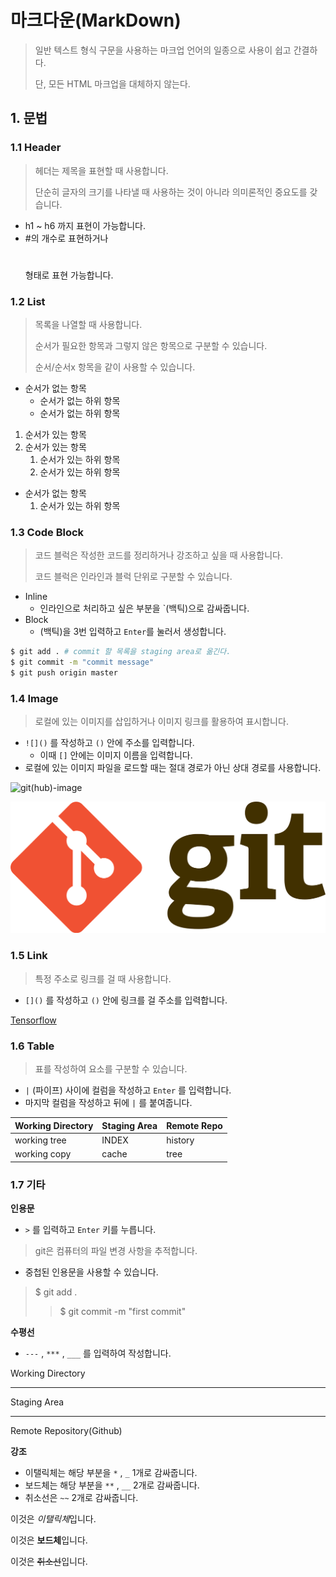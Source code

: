 # 마크다운(MarkDown)

> 일반 텍스트 형식 구문을 사용하는 마크업 언어의 일종으로 사용이 쉽고 간결하다.
>
> 단, 모든 HTML 마크업을 대체하지 않는다.

## 1. 문법

### 1.1 Header

> 헤더는 제목을 표현할 때 사용합니다.
>
> 단순히 글자의 크기를 나타낼 때 사용하는 것이 아니라 의미론적인 중요도를 갖습니다.

- h1 ~ h6 까지 표현이 가능합니다.
- #의 개수로 표현하거나 <h1></h1> 형태로 표현 가능합니다.

### 1.2 List

> 목록을 나열할 때 사용합니다.
>
> 순서가 필요한 항목과 그렇지 않은 항목으로 구분할 수 있습니다.
>
> 순서/순서x 항목을 같이 사용할 수 있습니다.

- 순서가 없는 항목
  - 순서가 없는 하위 항목
  - 순서가 없는 하위 항목

1. 순서가 있는 항목
2. 순서가 있는 항목
   1. 순서가 있는 하위 항목
   2. 순서가 있는 하위 항목



- 순서가 없는 항목
  1. 순서가 있는 하위 항목



### 1.3 Code Block

> 코드 블럭은 작성한 코드를 정리하거나 강조하고 싶을 때 사용합니다.
>
> 코드 블럭은 인라인과 블럭 단위로 구분할 수 있습니다.

- Inline
  - 인라인으로 처리하고 싶은 부분을 `(백틱)으로 감싸줍니다.
- Block
  - (백틱)을 3번 입력하고 `Enter`를 눌러서 생성합니다.

```bash
$ git add . # commit 할 목록을 staging area로 옮긴다.
$ git commit -m "commit message"
$ git push origin master
```



### 1.4 Image

> 로컬에 있는 이미지를 삽입하거나 이미지 링크를 활용하여 표시합니다.

- `![]()` 를 작성하고 `()` 안에 주소를 입력합니다. 
  - 이때 `[]` 안에는 이미지 이름을 입력합니다.
- 로컬에 있는 이미지 파일을 로드할 때는 절대 경로가 아닌 상대 경로를 사용합니다.

![git(hub)-image](https://miro.medium.com/max/2732/1*mtsk3fQ_BRemFidhkel3dA.png)



![](.\images\github-image.png)



### 1.5 Link

> 특정 주소로 링크를 걸 때 사용합니다.

- `[]()` 를 작성하고 `()` 안에 링크를 걸 주소를 입력합니다.

[Tensorflow](https://github.com/tensorflow/tensorflow)



### 1.6 Table

> 표를 작성하여 요소를 구분할 수 있습니다.

- `|` (파이프) 사이에 컬럼을 작성하고 `Enter` 를 입력합니다.
- 마지막 컬럼을 작성하고 뒤에 `|` 를 붙여줍니다.

| Working Directory | Staging Area | Remote Repo |
| ----------------- | ------------ | ----------- |
| working tree      | INDEX        | history     |
| working copy      | cache        | tree        |



### 1.7 기타

**인용문**

- `>` 를 입력하고 `Enter` 키를 누릅니다.

> git은 컴퓨터의 파일 변경 사항을 추적합니다.

- 중첩된 인용문을 사용할 수 있습니다.

> $ git add .
>
> >
> >
> >$ git commit -m "first commit"

**수평선**

- `---` , `***` , `___` 를 입력하여 작성합니다.

Working Directory

___

Staging Area

***

Remote Repository(Github)



**강조**

- 이탤릭체는 해당 부분을 `*` , `_` 1개로 감싸줍니다.
- 보드체는 해당 부분을 `**` , `__` 2개로 감싸줍니다.
- 취소선은 `~~` 2개로 감싸줍니다.

이것은 *이탤릭체*입니다.

이것은 **보드체**입니다.

이것은 ~~취소선~~입니다.